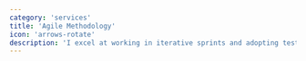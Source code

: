 ```yaml
---
category: 'services'
title: 'Agile Methodology'
icon: 'arrows-rotate'
description: 'I excel at working in iterative sprints and adopting test driven development (TDD) for timely delivery of high-quality, error-free code.'
---
```

